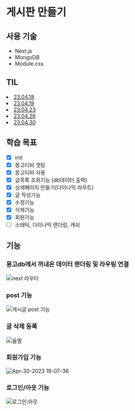 # 게시판 만들기
## 사용 기술

- Next.js
- MongoDB
- Module.css

## TIL
<li><a href="https://github.com/rowooncoding/my-notice/wiki/23.04.18">23.04.18</a></li>
<li><a href="https://github.com/rowooncoding/my-notice/wiki/23-04-19">23.04.19</a></li>
<li><a href="https://github.com/rowooncoding/my-notice/wiki/23.04.23">23.04.23</a></li>
<li><a href="https://github.com/rowooncoding/my-notice/wiki/23.04.26">23.04.26</a></li>
<li><a href="https://github.com/rowooncoding/my-notice/wiki/23.04.30">23.04.30</a></li>

## 학습 목표

- [x]  init
- [x]  몽고디비 셋팅
- [x]  몽고디비 사용
- [x]  글목록 조회기능 (db데이터 출력)
- [x]  상세페이지 만들기(다이나믹 라우트)
- [x]  글 작성기능
- [x]  수정기능
- [x]  삭제기능
- [x]  회원기능
- [ ]  스태틱, 다이나믹 랜더링, 캐쉬

## 기능
### 몽고db에서 꺼내온 데이터 랜더링 및 라우팅 연결
![next 라우터](https://user-images.githubusercontent.com/114975279/232765673-72983942-00d5-460e-ab92-19642733309f.gif)
### post 기능
![게시글 post 기능](https://user-images.githubusercontent.com/114975279/233938244-93a47e25-bad4-4ba2-9641-618c77a199ab.gif)
### 글 삭제 등록
![움짤](https://user-images.githubusercontent.com/114975279/235338387-319b09d3-2a88-4207-8f54-90127ea4f9e1.gif)
### 회원가입 기능
![Apr-30-2023 19-07-36](https://user-images.githubusercontent.com/114975279/235347460-b405cf06-2c93-4b83-b429-9c8485aea446.gif)
### 로그인/아웃 기능
![로그인:아웃](https://user-images.githubusercontent.com/114975279/235347544-6b4ad292-c5c2-422b-be98-be8f811afdfb.gif)






